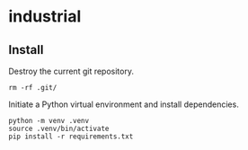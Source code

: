 # industrial

## Install

Destroy the current git repository.

```
rm -rf .git/
```

Initiate a Python virtual environment and install dependencies.

```
python -m venv .venv
source .venv/bin/activate
pip install -r requirements.txt
```
